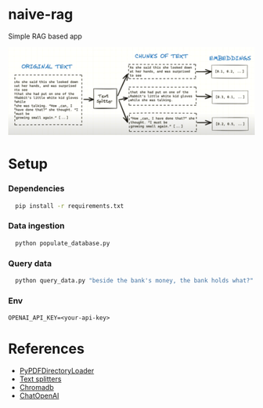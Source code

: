 # naive-rag
Simple RAG based app

![rag architecture](./assets/rag.png)

# Setup

### Dependencies
```bash
  pip install -r requirements.txt
```

### Data ingestion
```bash
  python populate_database.py
```

### Query data
```bash
  python query_data.py "beside the bank's money, the bank holds what?"
```

### Env
```dotenv
OPENAI_API_KEY=<your-api-key>
```

# References
 - [PyPDFDirectoryLoader](https://python.langchain.com/api_reference/community/document_loaders/langchain_community.document_loaders.pdf.PyPDFDirectoryLoader.html#langchain_community.document_loaders.pdf.PyPDFDirectoryLoader)
 - [Text splitters](https://python.langchain.com/api_reference/text_splitters/index.html)
 - [Chromadb](https://python.langchain.com/api_reference/community/vectorstores/langchain_community.vectorstores.chroma.Chroma.html)
 - [ChatOpenAI](https://python.langchain.com/api_reference/openai/chat_models/langchain_openai.chat_models.base.ChatOpenAI.html)